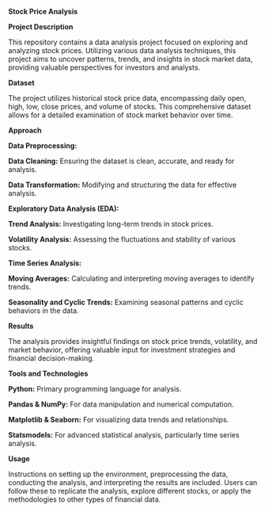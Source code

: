 **Stock Price Analysis**

**Project Description**

This repository contains a data analysis project focused on exploring and analyzing stock prices. Utilizing various data analysis techniques, this project aims to uncover patterns, trends, and insights in stock market data, providing valuable perspectives for investors and analysts.

**Dataset**

The project utilizes historical stock price data, encompassing daily open, high, low, close prices, and volume of stocks. This comprehensive dataset allows for a detailed examination of stock market behavior over time.

**Approach**

**Data Preprocessing:**

**Data Cleaning:** Ensuring the dataset is clean, accurate, and ready for analysis.

**Data Transformation:** Modifying and structuring the data for effective analysis.

**Exploratory Data Analysis (EDA):**

**Trend Analysis:** Investigating long-term trends in stock prices.

**Volatility Analysis:** Assessing the fluctuations and stability of various stocks.

**Time Series Analysis:**

**Moving Averages:** Calculating and interpreting moving averages to identify trends.

**Seasonality and Cyclic Trends:** Examining seasonal patterns and cyclic behaviors in the data.

**Results**

The analysis provides insightful findings on stock price trends, volatility, and market behavior, offering valuable input for investment strategies and financial decision-making.

**Tools and Technologies**

**Python:** Primary programming language for analysis.

**Pandas & NumPy:** For data manipulation and numerical computation.

**Matplotlib & Seaborn:** For visualizing data trends and relationships.

**Statsmodels:** For advanced statistical analysis, particularly time series analysis.

**Usage**

Instructions on setting up the environment, preprocessing the data, conducting the analysis, and interpreting the results are included. Users can follow these to replicate the analysis, explore different stocks, or apply the methodologies to other types of financial data.
